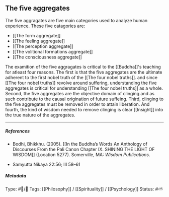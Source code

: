 ## The five aggregates  # 

The five aggragates are five main categories used to analyze human experience. These five catagories are:

- [[The form aggregate]]
- [[The feeling aggregate]]
- [[The perception aggregate]]
- [[The volitional formations aggregate]]
- [[The consciousness aggregate]]

The examition of the five aggragates is critical to the [[Buddha]]'s teaching for atleast four reasons. The first is that the five aggregates are the ultimate adherent to the first nobel truth of the [[The four nobel truths]]. and since [[The four nobel truths]] revolve around suffering, understanding the five aggregates is critical for understanding [[The four nobel truths]] as a whole. Second, the five aggregates are the objective domain of clinging and as such contribute to the causal origination of future suffeing. Third, clinging to the five aggregates must be removed in order to attain liberation. And fourth, the kind of wisdom needed to remove clinging is clear [[Insight]] into the true nature of the aggregates.

___

##### References

- Bodhi, Bhikkhu. (2005). [[In the Buddha’s Words An Anthology of Discourses From the Pali Canon Chapter IX. SHINING THE LIGHT OF WISDOM]] (Location 5277). Somerville, MA: _Wisdom Publications_.

- Samyutta Nikaya 22:56; III 58–61

##### Metadata
Type: #🔵/🔵 
Tags: [[Philosophy]] / [[Spirituality]] / [[Psychology]] 
Status: #⛅️ 